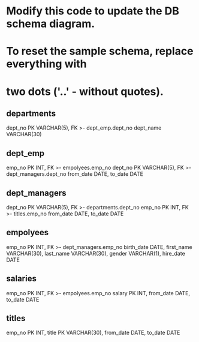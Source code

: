 # Modify this code to update the DB schema diagram.
# To reset the sample schema, replace everything with
# two dots ('..' - without quotes).


departments
-
dept_no PK VARCHAR(5), FK >- dept_emp.dept_no
dept_name VARCHAR(30)

dept_emp
-
emp_no PK INT, FK >- empolyees.emp_no
dept_no PK VARCHAR(5), FK >- dept_managers.dept_no
from_date DATE,
to_date DATE


dept_managers
-
dept_no PK VARCHAR(5), FK >- departments.dept_no
emp_no PK INT, FK >- titles.emp_no
from_date DATE,
to_date DATE

empolyees
-
emp_no PK INT, FK >- dept_managers.emp_no
birth_date DATE,
first_name VARCHAR(30),
last_name VARCHAR(30),
gender VARCHAR(1),
hire_date DATE

salaries
-
emp_no PK INT, FK >- empolyees.emp_no
salary PK INT,
from_date DATE,
to_date DATE



titles
-
emp_no PK INT,
title PK VARCHAR(30),
from_date DATE,
to_date DATE
